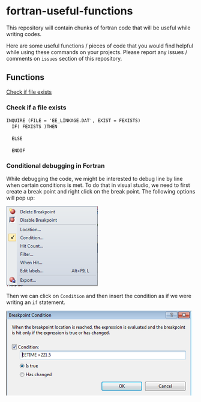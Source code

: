 # fortran-useful-functions
This repository will contain chunks of fortran code that will be useful while writing codes.

Here are some useful functions / pieces of code that you would find helpful while using these commands on your projects. Please report any issues / comments on `issues` section of this repository. 

## Functions
[Check if file exists]()


### Check if a file exists 
    INQUIRE (FILE = 'EE_LINKAGE.DAT', EXIST = FEXISTS)
      IF( FEXISTS )THEN
    
      ELSE

      ENDIF

### Conditional debugging in Fortran 

While debugging the code, we might be interested to debug line by line when certain conditions is met. To do that in visual studio, we need to first create a break point and right click on the break point. The following options will pop up: 

![Breakpoint Options](https://github.com/janeshdev/I-don-t-know-fortran/blob/master/images/breakpoint-options.png)

Then we can click on `Condition` and then insert the condition as if we were writing an `if` statement. 

![Breakpoint Condition](https://github.com/janeshdev/I-don-t-know-fortran/blob/master/images/breakpoint-condition.png)